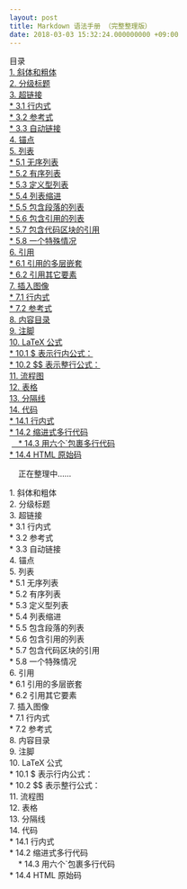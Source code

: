 ```yaml
---
layout: post
title: Markdown 语法手册 （完整整理版）
date: 2018-03-03 15:32:24.000000000 +09:00
---
```


目录<BR>
 <a href="#1">1. 斜体和粗体</a><BR>
 <a href="#2">2. 分级标题</a><BR>
 <a href="#3">3. 超链接</a><BR>
 <a href="#3.1"> *  3.1 行内式</a><BR>
  <a href="#3.2">    * 3.2 参考式</a><BR>
  <a href="#3.3">    * 3.3 自动链接</a><BR>
  <a href="#4">4. 锚点</a><BR>
  <a href="#5">5. 列表</a><BR>
    <a href="#5.1">  * 5.1 无序列表</a><BR>
    <a href="#5.2">  * 5.2 有序列表</a><BR>
    <a href="#5.3">  * 5.3 定义型列表</a><BR>
    <a href="#5.4">  * 5.4 列表缩进</a><BR>
     <a href="#5.5"> * 5.5 包含段落的列表</a><BR>
    <a href="#5.6">  * 5.6 包含引用的列表</a><BR>
    <a href="#5.7">  * 5.7 包含代码区块的引用</a><BR>
    <a href="#5.8">  * 5.8 一个特殊情况</a><BR>
 <a href="#6"> 6. 引用</a><BR>
  <a href="#6.1">    * 6.1 引用的多层嵌套</a><BR>
  <a href="#6.2">    * 6.2 引用其它要素</a><BR>
 <a href="#7"> 7. 插入图像</a><BR>
   <a href="#7.1">   * 7.1 行内式</a><BR>
  <a href="#7.2">    * 7.2 参考式</a><BR>
 <a href="#8"> 8. 内容目录</a><BR>
 <a href="#9"> 9. 注脚</a><BR>
 <a href="#10"> 10. LaTeX 公式</a><BR>
  <a href="#10.1">    * 10.1 $ 表示行内公式：</a><BR>
  <a href="#10.2">    * 10.2 $$ 表示整行公式：</a><BR>
  <a href="#11">11. 流程图</a><BR>
  <a href="#12">12. 表格</a><BR>
  <a href="#13">13. 分隔线</a><BR>
  <a href="#14">14. 代码</a><BR>
  <a href="#14.1">   * 14.1 行内式</a><BR>
  <a href="#14.2">   * 14.2 缩进式多行代码</a><BR>
  <a href="#14.3">   * 14.3 用六个\`包裹多行代码</a><BR>
  <a href="#14.4">    * 14.4 HTML 原始码</a><BR>
     
     
正在整理中……


 <a name="#1">1. 斜体和粗体</a><BR>
 <a name="#2">2. 分级标题</a><BR>
 <a name="#3">3. 超链接</a><BR>
 <a name="#3.1"> *  3.1 行内式</a><BR>
  <a name="#3.2">    * 3.2 参考式</a><BR>
  <a name="#3.3">    * 3.3 自动链接</a><BR>
  <a name="#4">4. 锚点</a><BR>
  <a name="#5">5. 列表</a><BR>
    <a name="#5.1">  * 5.1 无序列表</a><BR>
    <a name="#5.2">  * 5.2 有序列表</a><BR>
    <a name="#5.3">  * 5.3 定义型列表</a><BR>
    <a name="#5.4">  * 5.4 列表缩进</a><BR>
     <a name="#5.5"> * 5.5 包含段落的列表</a><BR>
    <a name="#5.6">  * 5.6 包含引用的列表</a><BR>
    <a name="#5.7">  * 5.7 包含代码区块的引用</a><BR>
    <a name="#5.8">  * 5.8 一个特殊情况</a><BR>
 <a name="#6"> 6. 引用</a><BR>
  <a name="#6.1">    * 6.1 引用的多层嵌套</a><BR>
  <a name="#6.2">    * 6.2 引用其它要素</a><BR>
 <a name="#7"> 7. 插入图像</a><BR>
   <a name="#7.1">   * 7.1 行内式</a><BR>
  <a name="#7.2">    * 7.2 参考式</a><BR>
 <a name="#8"> 8. 内容目录</a><BR>
 <a name="#9"> 9. 注脚</a><BR>
 <a name="#10"> 10. LaTeX 公式</a><BR>
  <a name="#10.1">    * 10.1 $ 表示行内公式：</a><BR>
  <a name="#10.2">    * 10.2 $$ 表示整行公式：</a><BR>
  <a name="#11">11. 流程图</a><BR>
  <a name="#12">12. 表格</a><BR>
  <a name="#13">13. 分隔线</a><BR>
  <a name="#14">14. 代码</a><BR>
  <a name="#14.1">   * 14.1 行内式</a><BR>
  <a name="#14.2">   * 14.2 缩进式多行代码</a><BR>
  <a name="#14.3">   * 14.3 用六个\`包裹多行代码</a><BR>
  <a name="#14.4">    * 14.4 HTML 原始码</a><BR>


